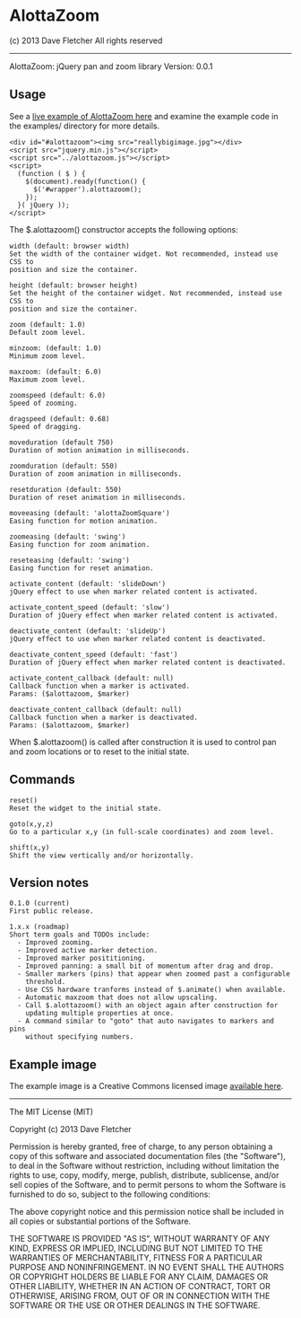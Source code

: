 AlottaZoom
==========
(c) 2013 Dave Fletcher
All rights reserved

---

AlottaZoom: jQuery pan and zoom library
Version: 0.0.1

Usage
-----

See a [live example of AlottaZoom here](http://monkeysatkeyboards.com/alottazoom/example)
and examine the example code in the examples/ directory for more details.

    <div id="#alottazoom"><img src="reallybigimage.jpg"></div>
    <script src="jquery.min.js"></script>
    <script src="../alottazoom.js"></script>
    <script>
      (function ( $ ) {
        $(document).ready(function() {
          $('#wrapper').alottazoom();
        });
      }( jQuery ));
    </script>

The $.alottazoom() constructor accepts the following options:

    width (default: browser width)
    Set the width of the container widget. Not recommended, instead use CSS to
    position and size the container.

    height (default: browser height)
    Set the height of the container widget. Not recommended, instead use CSS to
    position and size the container.

    zoom (default: 1.0)
    Default zoom level.

    minzoom: (default: 1.0)
    Minimum zoom level.

    maxzoom: (default: 6.0)
    Maximum zoom level.

    zoomspeed (default: 6.0)
    Speed of zooming.

    dragspeed (default: 0.68)
    Speed of dragging.

    moveduration (default 750)
    Duration of motion animation in milliseconds.

    zoomduration (default: 550)
    Duration of zoom animation in milliseconds.

    resetduration (default: 550)
    Duration of reset animation in milliseconds.

    moveeasing (default: 'alottaZoomSquare')
    Easing function for motion animation.

    zoomeasing (default: 'swing')
    Easing function for zoom animation.

    reseteasing (default: 'swing')
    Easing function for reset animation.

    activate_content (default: 'slideDown')
    jQuery effect to use when marker related content is activated.

    activate_content_speed (default: 'slow')
    Duration of jQuery effect when marker related content is activated.

    deactivate_content (default: 'slideUp')
    jQuery effect to use when marker related content is deactivated.

    deactivate_content_speed (default: 'fast')
    Duration of jQuery effect when marker related content is deactivated.

    activate_content_callback (default: null)
    Callback function when a marker is activated.
    Params: ($alottazoom, $marker)

    deactivate_content_callback (default: null)
    Callback function when a marker is deactivated.
    Params: ($alottazoom, $marker)

When $.alottazoom() is called after construction it is used to control pan and
zoom locations or to reset to the initial state.

Commands
--------

    reset()
    Reset the widget to the initial state.

    goto(x,y,z)
    Go to a particular x,y (in full-scale coordinates) and zoom level.

    shift(x,y)
    Shift the view vertically and/or horizontally.

Version notes
-------------

    0.1.0 (current)
    First public release.

    1.x.x (roadmap)
    Short term goals and TODOs include:
      - Improved zooming.
      - Improved active marker detection.
      - Improved marker posititioning.
      - Improved panning: a small bit of momentum after drag and drop.
      - Smaller markers (pins) that appear when zoomed past a configurable
        threshold.
      - Use CSS hardware tranforms instead of $.animate() when available.
      - Automatic maxzoom that does not allow upscaling.
      - Call $.alottazoom() with an object again after construction for
        updating multiple properties at once.
      - A command similar to "goto" that auto navigates to markers and pins
        without specifying numbers.

Example image
-------------
The example image is a Creative Commons licensed image [available here](http://vectorguru.org/free-vectors/free-graphic-social-network-vector.html).

---

The MIT License (MIT)

Copyright (c) 2013 Dave Fletcher

Permission is hereby granted, free of charge, to any person obtaining a copy
of this software and associated documentation files (the "Software"), to deal
in the Software without restriction, including without limitation the rights
to use, copy, modify, merge, publish, distribute, sublicense, and/or sell
copies of the Software, and to permit persons to whom the Software is
furnished to do so, subject to the following conditions:

The above copyright notice and this permission notice shall be included in
all copies or substantial portions of the Software.

THE SOFTWARE IS PROVIDED "AS IS", WITHOUT WARRANTY OF ANY KIND, EXPRESS OR
IMPLIED, INCLUDING BUT NOT LIMITED TO THE WARRANTIES OF MERCHANTABILITY,
FITNESS FOR A PARTICULAR PURPOSE AND NONINFRINGEMENT. IN NO EVENT SHALL THE
AUTHORS OR COPYRIGHT HOLDERS BE LIABLE FOR ANY CLAIM, DAMAGES OR OTHER
LIABILITY, WHETHER IN AN ACTION OF CONTRACT, TORT OR OTHERWISE, ARISING FROM,
OUT OF OR IN CONNECTION WITH THE SOFTWARE OR THE USE OR OTHER DEALINGS IN
THE SOFTWARE.
